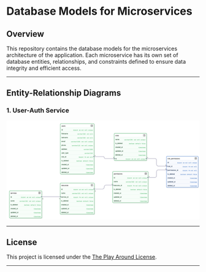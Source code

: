 # Database Models for Microservices

## Overview

This repository contains the database models for the microservices architecture of the application. Each microservice has its own set of database entities, relationships, and constraints defined to ensure data integrity and efficient access.

---

## Entity-Relationship Diagrams

### 1. User-Auth Service
![User  -Auth ER Diagram](./src/main/resources/diagramimages/user-auth-db-schema.png) 

---

## License

This project is licensed under the [The Play Around License](LICENSE).

---